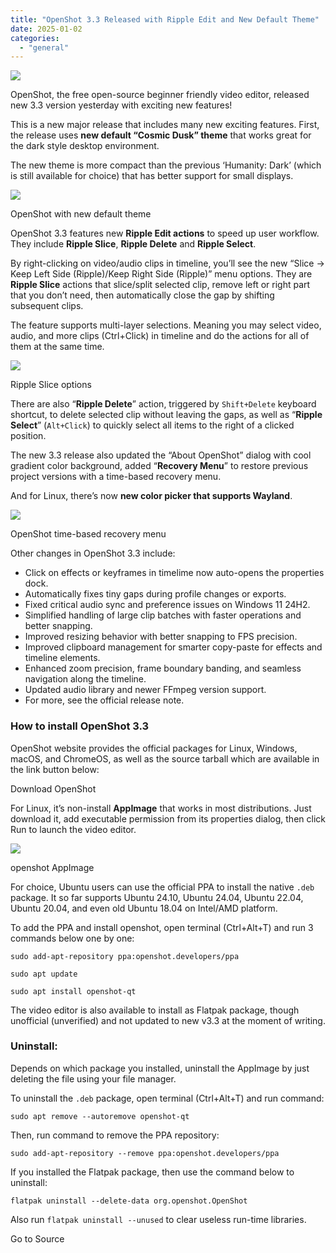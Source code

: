 ```yaml
---
title: "OpenShot 3.3 Released with Ripple Edit and New Default Theme"
date: 2025-01-02
categories: 
  - "general"
---
```


![](https://ubuntuhandbook.org/wp-content/uploads/2022/09/openshot-logo-250x250.webp)

OpenShot, the free open-source beginner friendly video editor, released new 3.3 version yesterday with exciting new features!

This is a new major release that includes many new exciting features. First, the release uses **new default “Cosmic Dusk” theme** that works great for the dark style desktop environment.

The new theme is more compact than the previous ‘Humanity: Dark’ (which is still available for choice) that has better support for small displays.

![](https://ubuntuhandbook.org/wp-content/uploads/2024/12/openshot-newtheme-700x440.webp)

OpenShot with new default theme

OpenShot 3.3 features new **Ripple Edit actions** to speed up user workflow. They include **Ripple Slice**, **Ripple Delete** and **Ripple Select**.

By right-clicking on video/audio clips in timeline, you’ll see the new “Slice -> Keep Left Side (Ripple)/Keep Right Side (Ripple)” menu options. They are **Ripple Slice** actions that slice/split selected clip, remove left or right part that you don’t need, then automatically close the gap by shifting subsequent clips.

The feature supports multi-layer selections. Meaning you may select video, audio, and more clips (Ctrl+Click) in timeline and do the actions for all of them at the same time.

![](https://ubuntuhandbook.org/wp-content/uploads/2024/12/openshot-ripple-edit-700x322.webp)

Ripple Slice options

There are also “**Ripple Delete**” action, triggered by `Shift+Delete` keyboard shortcut, to delete selected clip without leaving the gaps, as well as “**Ripple Select**” (`Alt+Click`) to quickly select all items to the right of a clicked position.

The new 3.3 release also updated the “About OpenShot” dialog with cool gradient color background, added “**Recovery Menu**” to restore previous project versions with a time-based recovery menu.

And for Linux, there’s now **new color picker that supports Wayland**.

![](https://ubuntuhandbook.org/wp-content/uploads/2024/12/openshot-recoverymenu.webp)

OpenShot time-based recovery menu

Other changes in OpenShot 3.3 include:

- Click on effects or keyframes in timelime now auto-opens the properties dock.
- Automatically fixes tiny gaps during profile changes or exports.
- Fixed critical audio sync and preference issues on Windows 11 24H2.
- Simplified handling of large clip batches with faster operations and better snapping.
- Improved resizing behavior with better snapping to FPS precision.
- Improved clipboard management for smarter copy-paste for effects and timeline elements.
- Enhanced zoom precision, frame boundary banding, and seamless navigation along the timeline.
- Updated audio library and newer FFmpeg version support.
- For more, see the official release note.

### How to install OpenShot 3.3

OpenShot website provides the official packages for Linux, Windows, macOS, and ChromeOS, as well as the source tarball which are available in the link button below:

Download OpenShot

For Linux, it’s non-install **AppImage** that works in most distributions. Just download it, add executable permission from its properties dialog, then click Run to launch the video editor.

![](https://ubuntuhandbook.org/wp-content/uploads/2024/12/openshot-appimage-700x503.webp)

openshot AppImage

For choice, Ubuntu users can use the official PPA to install the native `.deb` package. It so far supports Ubuntu 24.10, Ubuntu 24.04, Ubuntu 22.04, Ubuntu 20.04, and even old Ubuntu 18.04 on Intel/AMD platform.

To add the PPA and install openshot, open terminal (Ctrl+Alt+T) and run 3 commands below one by one:

```
sudo add-apt-repository ppa:openshot.developers/ppa
```

```
sudo apt update
```

```
sudo apt install openshot-qt
```

The video editor is also available to install as Flatpak package, though unofficial (unverified) and not updated to new v3.3 at the moment of writing.

### Uninstall:

Depends on which package you installed, uninstall the AppImage by just deleting the file using your file manager.

To uninstall the `.deb` package, open terminal (Ctrl+Alt+T) and run command:

```
sudo apt remove --autoremove openshot-qt
```

Then, run command to remove the PPA repository:

```
sudo add-apt-repository --remove ppa:openshot.developers/ppa
```

If you installed the Flatpak package, then use the command below to uninstall:

```
flatpak uninstall --delete-data org.openshot.OpenShot
```

Also run `flatpak uninstall --unused` to clear useless run-time libraries.

Go to Source
